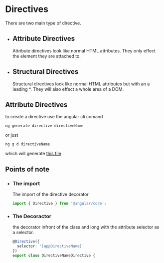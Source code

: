 # Directives
There are two main type of directive.
* ## Attribute Directives 

  Attribute directives look like normal HTML attributes. They only effect the element they are attached to.
* ## Structural Directives
  
  Structural directives look like normal HTML attributes but with an a leading *. They will also effect a whole area of a DOM.

## Attribute Directives
to create a directive use the angular cli comand 

```terminal
ng generate directive directiveName
```

or just 

```terminal
ng g d directiveName
```

which will generate [this file](directive-name.directive.ts)

## Points of note 
* ### The import
  
  The import of the directive decorator

  ```typescript
  import { Directive } from '@angular/core';
  ```
* ### The Decoractor

  the decorator infront of the class and long with the attribute selector as a selector.
  ```typescript
  @Directive({
    selector: '[appDirectiveName]'
  })
  export class DirectiveNameDirective {
  ```
